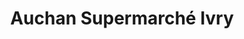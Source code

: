 ---
title: "Auchan Supermarché Ivry"
url: /ivry-sur-seine/auchan-supermarche-ivry/
shop: supermarché
---